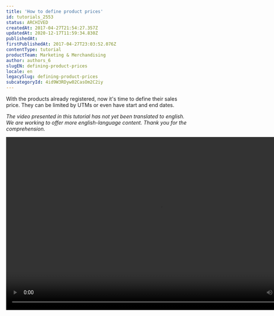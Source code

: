 ```yaml
---
title: 'How to define product prices'
id: tutorials_2553
status: ARCHIVED
createdAt: 2017-04-27T21:54:27.357Z
updatedAt: 2020-12-17T11:59:34.830Z
publishedAt: 
firstPublishedAt: 2017-04-27T23:03:52.076Z
contentType: tutorial
productTeam: Marketing & Merchandising
author: authors_6
slugEN: defining-product-prices
locale: en
legacySlug: defining-product-prices
subcategoryId: 4id9W3RDyw02CasOm2C2iy
---
```


With the products already registered, now it's time to define their sales price. They can be limited by UTMs or even have start and end dates.

_The video presented in this tutorial has not yet been translated to english. We are working to offer more english-language content. Thank you for the comprehension._
<!--[if lt IE 9]><script>document.createElement('video');</script><![endif]--><video class="wp-video-shortcode" id="video-3026-1" width="840" height="473" preload="metadata" controls="controls"><source type="video/mp4" src="https://assets.contentful.com/alneenqid6w5/yM9oycRcD6e0weK4I88w2/9162081490b6579d8e4c59c1d558d16d/cadastrando-precos.mp4?_=1" />[https://assets.contentful.com/alneenqid6w5/yM9oycRcD6e0weK4I88w2/9162081490b6579d8e4c59c1d558d16d/cadastrando-precos.mp4](https://assets.contentful.com/alneenqid6w5/yM9oycRcD6e0weK4I88w2/9162081490b6579d8e4c59c1d558d16d/cadastrando-precos.mp4 "https://assets.contentful.com/alneenqid6w5/yM9oycRcD6e0weK4I88w2/9162081490b6579d8e4c59c1d558d16d/cadastrando-precos.mp4")</video>

